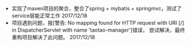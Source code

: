 * 实现了maven项目的聚合，整合了spring + mybatis + springmvc，测试了service层能正常工作 2017/12/18
* 项目遇到问题，报[警告: No mapping found for HTTP request with URI [/] in DispatcherServlet with name 'taotao-manager']错误，
尝试解决，最终重构项目解决了此问题。 2017/12/18